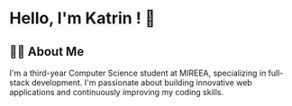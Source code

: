<!---
- 👋 Hi, I’m @KatrinKH
- 👀 I’m interested in ...
- 🌱 I’m currently learning ...
- 💞️ I’m looking to collaborate on ...
- 📫 How to reach me ...
- 😄 Pronouns: ...
- ⚡ Fun fact: ...

KatrinKH/KatrinKH is a ✨ special ✨ repository because its `README.md` (this file) appears on your GitHub profile.
You can click the Preview link to take a look at your changes.
--->

# Hello, I'm Katrin ! 👋

## 👨‍💻 About Me

I'm a third-year Computer Science student at MIREEA, specializing in full-stack development. 
I'm passionate about building innovative web applications and continuously improving my coding skills.

<!---
## 🚀 Technologies and Tools

- 🌐 **Programming Languages:** JavaScript, Python, Java
- 🛠️ **Frameworks:** React, Node.js, Express
- 📊 **Databases:** MongoDB, MySQL
- 🌍 **Other Skills:** HTML, CSS, RESTful APIs, Git

## 📈 My Tech Stack

```plaintext
HTML, CSS, JavaScript, React, Node.js, Express, MongoDB, MySQL, Git
--->

